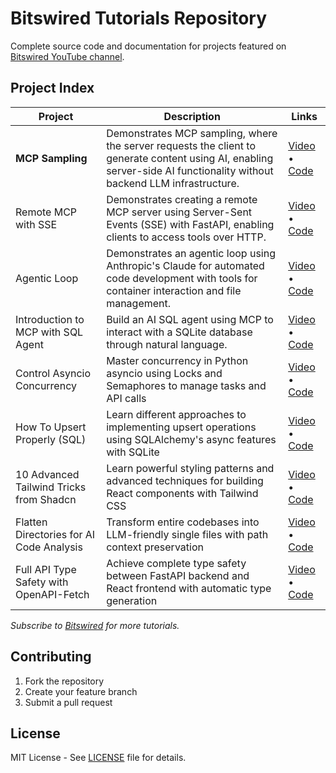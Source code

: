 # Bitswired Tutorials Repository

Complete source code and documentation for projects featured on
[Bitswired YouTube channel](https://youtube.com/@bitswired).

## Project Index

| Project                                  | Description                                                                                                                                                             | Links                                                                                                 |
| ---------------------------------------- | ----------------------------------------------------------------------------------------------------------------------------------------------------------------------- | ----------------------------------------------------------------------------------------------------- |
| **MCP Sampling**                         | Demonstrates MCP sampling, where the server requests the client to generate content using AI, enabling server-side AI functionality without backend LLM infrastructure. | [Video](https://youtu.be/bXQnds5YSXQ) • [Code](projects/mcp-sampling/README.md)                       |
| Remote MCP with SSE                  | Demonstrates creating a remote MCP server using Server-Sent Events (SSE) with FastAPI, enabling clients to access tools over HTTP.                                      | [Video](https://youtu.be/kJ6EbcWvgYU) • [Code](projects/mcp-sse/README.md)                            |
| Agentic Loop                             | Demonstrates an agentic loop using Anthropic's Claude for automated code development with tools for container interaction and file management.                          | [Video](https://youtu.be/EKIgnMGwLFw) • [Code](projects/agentic-loop/README.md)                       |
| Introduction to MCP with SQL Agent       | Build an AI SQL agent using MCP to interact with a SQLite database through natural language.                                                                            | [Video](https://youtu.be/cxl3tPWLOQ8) • [Code](projects/introduction-to-mcp-with-sql-agent/README.md) |
| Control Asyncio Concurrency              | Master concurrency in Python asyncio using Locks and Semaphores to manage tasks and API calls                                                                           | [Video](https://youtu.be/ZO74-pZLr1w) • [Code](projects/python-concurrency-guards/README.md)          |
| How To Upsert Properly (SQL)             | Learn different approaches to implementing upsert operations using SQLAlchemy's async features with SQLite                                                              | [Video](https://youtu.be/d0Dv7r3JuWA) • [Code](projects/upsert-with-on-conflict/README.md)            |
| 10 Advanced Tailwind Tricks from Shadcn  | Learn powerful styling patterns and advanced techniques for building React components with Tailwind CSS                                                                 | [Video](https://youtu.be/9z2Ifq-OPEI) • [Code](projects/10-tailwind-tricks-from-shadcn/README.md)     |
| Flatten Directories for AI Code Analysis | Transform entire codebases into LLM-friendly single files with path context preservation                                                                                | [Video](https://youtu.be/Q9-DpH0D4vg) • [Code](projects/flatten-dir-for-ai/README.md)                 |
| Full API Type Safety with OpenAPI-Fetch  | Achieve complete type safety between FastAPI backend and React frontend with automatic type generation                                                                  | [Video](https://youtu.be/qgyCB39hlRM) • [Code](projects/full-api-type-safety/README.md)               |

_Subscribe to [Bitswired](https://youtube.com/@bitswired) for more tutorials._

## Contributing

1. Fork the repository
2. Create your feature branch
3. Submit a pull request

## License

MIT License - See [LICENSE](LICENSE) file for details.
